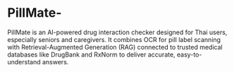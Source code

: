 # PillMate-
PillMate is an AI-powered drug interaction checker designed for Thai users,  especially seniors and caregivers. It combines OCR for pill label scanning  with Retrieval-Augmented Generation (RAG) connected to trusted medical  databases like DrugBank and RxNorm to deliver accurate, easy-to-understand answers.

